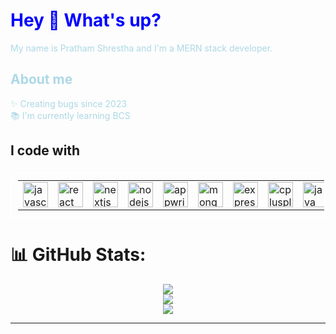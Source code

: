 <h1 align="left" style="color: blue;">Hey 👋 What's up?</h1>

<p align="left" style="color: #ADD8E6;">My name is Pratham Shrestha and I'm a MERN stack developer.</p>

<h2 align="left" style="color: #ADD8E6;">About me</h2>

<p align="left" style="color: #ADD8E6;">✨ Creating bugs since 2023<br>📚 I'm currently learning BCS</p>


###

<h2 align="left">I code with</h2>

###

<table align="center" style="border: 2px solid white; padding: 10px;">
  <tr>
    <td>
      <img src="https://cdn.jsdelivr.net/gh/devicons/devicon/icons/javascript/javascript-original.svg" height="40" alt="javascript logo" />
    </td>
    <td>
      <img src="https://cdn.jsdelivr.net/gh/devicons/devicon/icons/react/react-original.svg" height="40" alt="react logo" />
    </td>
    <td>
      <img src="https://cdn.jsdelivr.net/gh/devicons/devicon/icons/nextjs/nextjs-original.svg" height="40" alt="nextjs logo" />
    </td>
    <td>
      <img src="https://cdn.jsdelivr.net/gh/devicons/devicon/icons/nodejs/nodejs-original.svg" height="40" alt="nodejs logo" />
    </td>
    <td>
      <img src="https://cdn.jsdelivr.net/gh/devicons/devicon/icons/appwrite/appwrite-original.svg" height="40" alt="appwrite logo" />
    </td>
    <td>
      <img src="https://cdn.jsdelivr.net/gh/devicons/devicon/icons/mongodb/mongodb-original.svg" height="40" alt="mongodb logo" />
    </td>
    <td>
      <img src="https://cdn.jsdelivr.net/gh/devicons/devicon/icons/express/express-original.svg" height="40" alt="express logo" />
    </td>
    <td>
      <img src="https://cdn.jsdelivr.net/gh/devicons/devicon/icons/cplusplus/cplusplus-original.svg" height="40" alt="cplusplus logo" />
    </td>
    <td>
      <img src="https://cdn.jsdelivr.net/gh/devicons/devicon/icons/java/java-original.svg" height="40" alt="java logo" />
    </td>
  </tr>
</table>


# 📊 GitHub Stats:
<div align="center">

  <img src="https://github-readme-stats.vercel.app/api?username=PrathamShrestha69&theme=dark&hide_border=false&include_all_commits=false&count_private=false" />
  <br/>
  <img src="https://nirzak-streak-stats.vercel.app/?user=PrathamShrestha69&theme=dark&hide_border=false" />
  <br/>
  <img src="https://github-readme-stats.vercel.app/api/top-langs/?username=PrathamShrestha69&theme=dark&hide_border=false&include_all_commits=false&count_private=false&layout=compact" />
  
</div>

---



<!-- Proudly created with GPRM ( https://gprm.itsvg.in ) -->

